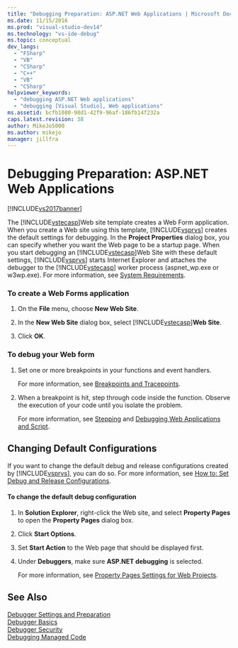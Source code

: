 ```yaml
---
title: "Debugging Preparation: ASP.NET Web Applications | Microsoft Docs"
ms.date: 11/15/2016
ms.prod: "visual-studio-dev14"
ms.technology: "vs-ide-debug"
ms.topic: conceptual
dev_langs: 
  - "FSharp"
  - "VB"
  - "CSharp"
  - "C++"
  - "VB"
  - "CSharp"
helpviewer_keywords: 
  - "debugging ASP.NET Web applications"
  - "debugging [Visual Studio], Web applications"
ms.assetid: bcfb1080-98d1-42f9-96af-186fb14f232a
caps.latest.revision: 38
author: MikeJo5000
ms.author: mikejo
manager: jillfra
---
```

# Debugging Preparation: ASP.NET Web Applications
[!INCLUDE[vs2017banner](../includes/vs2017banner.md)]

The [!INCLUDE[vstecasp](../includes/vstecasp-md.md)]Web site template creates a Web Form application. When you create a Web site using this template, [!INCLUDE[vsprvs](../includes/vsprvs-md.md)] creates the default settings for debugging. In the **Project Properties** dialog box, you can specify whether you want the Web page to be a startup page. When you start debugging an [!INCLUDE[vstecasp](../includes/vstecasp-md.md)]Web Site with these default settings, [!INCLUDE[vsprvs](../includes/vsprvs-md.md)] starts Internet Explorer and attaches the debugger to the [!INCLUDE[vstecasp](../includes/vstecasp-md.md)] worker process (aspnet_wp.exe or w3wp.exe). For more information, see [System Requirements](../debugger/aspnet-debugging-system-requirements.md).  
  
### To create a Web Forms application  
  
1. On the **File** menu, choose **New Web Site**.  
  
2. In the **New Web Site** dialog box, select [!INCLUDE[vstecasp](../includes/vstecasp-md.md)]**Web Site**.  
  
3. Click **OK**.  
  
### To debug your Web form  
  
1. Set one or more breakpoints in your functions and event handlers.  
  
     For more information, see [Breakpoints and Tracepoints](https://msdn.microsoft.com/fe4eedc1-71aa-4928-962f-0912c334d583).  
  
2. When a breakpoint is hit, step through code inside the function. Observe the execution of your code until you isolate the problem.  
  
     For more information, see [Stepping](https://msdn.microsoft.com/8791dac9-64d1-4bb9-b59e-8d59af1833f9) and [Debugging Web Applications and Script](../debugger/debugging-web-applications-and-script.md).  
  
## Changing Default Configurations  
 If you want to change the default debug and release configurations created by [!INCLUDE[vsprvs](../includes/vsprvs-md.md)], you can do so. For more information, see [How to: Set Debug and Release Configurations](../debugger/how-to-set-debug-and-release-configurations.md).  
  
#### To change the default debug configuration  
  
1. In **Solution Explorer**, right-click the Web site, and select **Property Pages** to open the **Property Pages** dialog box.  
  
2. Click **Start Options**.  
  
3. Set **Start Action** to the Web page that should be displayed first.  
  
4. Under **Debuggers**, make sure **ASP.NET debugging** is selected.  
  
     For more information, see [Property Pages Settings for Web Projects](../debugger/property-pages-settings-for-web-projects.md).  
  
## See Also  
 [Debugger Settings and Preparation](../debugger/debugger-settings-and-preparation.md)   
 [Debugger Basics](../debugger/debugger-basics.md)   
 [Debugger Security](../debugger/debugger-security.md)   
 [Debugging Managed Code](../debugger/debugging-managed-code.md)

